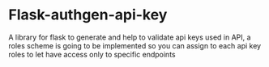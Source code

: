 # Flask-authgen-api-key
A library for flask to generate and help to validate api keys used in API, a roles scheme is going to be implemented so you can assign to each api key roles to let have access only to specific endpoints
